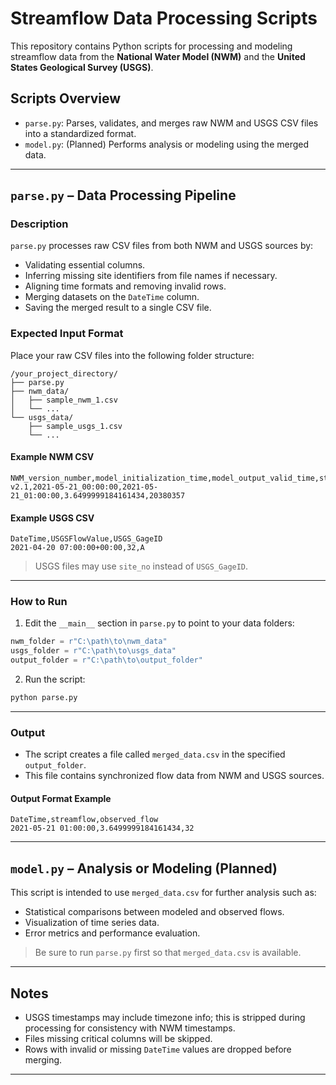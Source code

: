 # Streamflow Data Processing Scripts

This repository contains Python scripts for processing and modeling streamflow data from the **National Water Model (NWM)** and the **United States Geological Survey (USGS)**.

## Scripts Overview

- `parse.py`: Parses, validates, and merges raw NWM and USGS CSV files into a standardized format.
- `model.py`: (Planned) Performs analysis or modeling using the merged data.

---

## `parse.py` – Data Processing Pipeline

### Description

`parse.py` processes raw CSV files from both NWM and USGS sources by:

- Validating essential columns.
- Inferring missing site identifiers from file names if necessary.
- Aligning time formats and removing invalid rows.
- Merging datasets on the `DateTime` column.
- Saving the merged result to a single CSV file.

### Expected Input Format

Place your raw CSV files into the following folder structure:

```
/your_project_directory/
├── parse.py
├── nwm_data/
│   ├── sample_nwm_1.csv
│   └── ...
└── usgs_data/
    ├── sample_usgs_1.csv
    └── ...
```

#### Example NWM CSV

```csv
NWM_version_number,model_initialization_time,model_output_valid_time,streamflow_value,streamID
v2.1,2021-05-21_00:00:00,2021-05-21_01:00:00,3.6499999184161434,20380357
```

#### Example USGS CSV

```csv
DateTime,USGSFlowValue,USGS_GageID
2021-04-20 07:00:00+00:00,32,A
```

> USGS files may use `site_no` instead of `USGS_GageID`.

---

### How to Run

1. Edit the `__main__` section in `parse.py` to point to your data folders:

```python
nwm_folder = r"C:\path\to\nwm_data"
usgs_folder = r"C:\path\to\usgs_data"
output_folder = r"C:\path\to\output_folder"
```

2. Run the script:

```bash
python parse.py
```

---

### Output

- The script creates a file called `merged_data.csv` in the specified `output_folder`.
- This file contains synchronized flow data from NWM and USGS sources.

#### Output Format Example

```csv
DateTime,streamflow,observed_flow
2021-05-21 01:00:00,3.6499999184161434,32
```

---

## `model.py` – Analysis or Modeling (Planned)

This script is intended to use `merged_data.csv` for further analysis such as:

- Statistical comparisons between modeled and observed flows.
- Visualization of time series data.
- Error metrics and performance evaluation.

> Be sure to run `parse.py` first so that `merged_data.csv` is available.

---

## Notes

- USGS timestamps may include timezone info; this is stripped during processing for consistency with NWM timestamps.
- Files missing critical columns will be skipped.
- Rows with invalid or missing `DateTime` values are dropped before merging.

---
